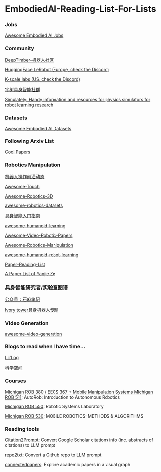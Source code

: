 # EmbodiedAI-Reading-List-For-Lists

### Jobs

[Awesome Embodied AI Jobs](https://github.com/StarCycle/Awesome-Embodied-AI-Job)

### Community

[DeepTimber-机器人社区](https://gamma.app/public/DeepTimber-Robotics-Innovations-Community-A-Community-for-Multi-m-og0uv8mswl1a3q7?mode=doc)

[HuggingFace LeRobot (Europe, check the Discord)](https://github.com/huggingface/lerobot)

[K-scale labs (US, check the Discord)](https://kscale.dev/)

[宇树具身智能社群](https://www.unifolm.com/#/)

[Simulately: Handy information and resources for physics simulators for robot learning research](https://simulately.wiki/)

### Datasets

[Awesome Embodied AI Datasets](https://github.com/freekatz/Awesome-Embodied-AI-Datasets)

### Following Arxiv List

[Cool Papers](https://papers.cool/)

### Robotics Manipulation

[机器人操作前沿动态](https://mp.weixin.qq.com/s/vjvWTUDgLBsKAPPrve3vlw)

[Awesome-Touch](https://github.com/linchangyi1/Awesome-Touch)

[Awesome-Robotics-3D](https://github.com/zubair-irshad/Awesome-Robotics-3D)

[awesome-robotics-datasets](https://github.com/mint-lab/awesome-robotics-datasets)

[具身智能入门指南](https://github.com/TianxingChen/Embodied-AI-Guide)

[awesome-humanoid-learning](https://github.com/jonyzhang2023/awesome-humanoid-learning)

[Awesome-Video-Robotic-Papers](https://github.com/H-Freax/Awesome-Video-Robotic-Papers)

[Awesome-Robotics-Manipulation](https://github.com/BaiShuanghao/Awesome-Robotics-Manipulation)

[awesome-humanoid-robot-learning](https://github.com/YanjieZe/awesome-humanoid-robot-learning)

[Paper-Reading-List](https://github.com/DeepTimber-Robot-Lab/Paper-Reading-List)

[A Paper List of Yanjie Ze](https://github.com/YanjieZe/Paper-List)

### 具身智能研究者/实验室图谱

[公众号：石麻笔记](https://mp.weixin.qq.com/s/vBmjT_9_K8SDmuTwo1WCOA)

[Ivory tower具身机器人专题](https://riqj1o8d3cs.feishu.cn/wiki/OS0KwH4RYi4zhFkdxSLcUM16nqh)

### Video Generation

[awesome-video-generation](https://github.com/AlonzoLeeeooo/awesome-video-generation)

### Blogs to read when I have time...

[Lil'Log](https://lilianweng.github.io/)

[科学空间](https://spaces.ac.cn/)

### Courses

[Michigan ROB 380 / EECS 367 + Mobile Manipulation Systems Michigan ROB 511](https://autorob.org/): AutoRob: Introduction to Autonomous Robotics

[Michigan ROB 550](https://rob550-docs.github.io/): Robotic Systems Laboratory 

[Michigan ROB 530](https://github.com/UMich-CURLY-teaching/UMich-ROB-530-public): MOBILE ROBOTICS: METHODS & ALGORITHMS

### Reading tools

[Citation2Prompt](https://github.com/StarCycle/Citation2Prompt): Convert Google Scholar citations info (inc. abstracts of citations) to LLM prompt

[repo2txt](https://github.com/abinthomasonline/repo2txt): Convert a Github repo to LLM prompt

[connectedpapers](https://www.connectedpapers.com/): Explore academic papers in a visual graph 
